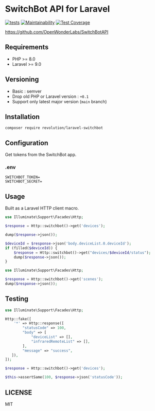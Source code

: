 # SwitchBot API for Laravel
[![tests](https://github.com/kawax/laravel-switchbot/actions/workflows/tests.yml/badge.svg)](https://github.com/kawax/laravel-switchbot/actions/workflows/tests.yml)
[![Maintainability](https://api.codeclimate.com/v1/badges/8a2ae5fa922fa7fc7ad6/maintainability)](https://codeclimate.com/github/kawax/laravel-switchbot/maintainability)
[![Test Coverage](https://api.codeclimate.com/v1/badges/8a2ae5fa922fa7fc7ad6/test_coverage)](https://codeclimate.com/github/kawax/laravel-switchbot/test_coverage)

https://github.com/OpenWonderLabs/SwitchBotAPI

## Requirements

- PHP >= 8.0
- Laravel >= 9.0

## Versioning

- Basic : semver
- Drop old PHP or Laravel version : `+0.1`
- Support only latest major version (`main` branch)

## Installation

```shell
composer require revolution/laravel-switchbot
```

## Configuration

Get tokens from the SwitchBot app.

### .env

```
SWITCHBOT_TOKEN=
SWITCHBOT_SECRET=
```

## Usage

Built as a Laravel HTTP client macro.

```php
use Illuminate\Support\Facades\Http;

$response = Http::switchbot()->get('devices');

dump($response->json());

$deviceId = $response->json('body.deviceList.0.deviceId');
if (filled($deviceId)) {
    $response = Http::switchbot()->get("devices/$deviceId/status");
    dump($response->json());
}
```

```php
use Illuminate\Support\Facades\Http;

$response = Http::switchbot()->get('scenes');
dump($response->json());
```

## Testing

```php
use Illuminate\Support\Facades\Http;

Http::fake([
    '*' => Http::response([
        "statusCode" => 100,
        "body" => [
            "deviceList" => [],
            "infraredRemoteList" => [],
        ],
        "message" => "success",
   ]),
]);

$response = Http::switchbot()->get('devices');

$this->assertSame(100, $response->json('statusCode'));
```

## LICENSE

MIT
